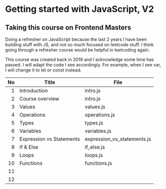 # Getting started with JavaScript, V2

## Taking this course on Frontend Masters

Doing a refresher on JavaScript because the last 2 years I have been building stuff with JS, and not so much focused on leetcode stuff. I think going through a refresher course would be helpful in leetcoding again.

This course was created back in 2019 and I acknowledge some time has passed. I will adapt the code I see accordingly. For example, when I see var, I will change it to let or const instead.

|  No | Title                    | File                        |
| --: | ------------------------ | --------------------------- |
|   1 | Introduction             | intro.js                    |
|   2 | Course overview          | intro.js                    |
|   3 | Values                   | values.js                   |
|   4 | Operations               | operations.js               |
|   5 | Types                    | types.js                    |
|   6 | Variables                | variables.js                |
|   7 | Expression vs Statements | expression_vs_statements.js |
|   8 | If & Else                | if_else.js                  |
|   9 | Loops                    | loops.js                    |
|  10 | Functions                | functions.js                |
|  11 |                          |                             |
|  12 |                          |                             |
